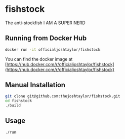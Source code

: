 # fishstock
The anti-stockfish I AM A SUPER NERD

## Running from Docker Hub
```bash
docker run -it officialjoshtaylor/fishstock
```

You can find the docker image at
[https://hub.docker.com/r/officialjoshtaylor/fishstock](https://hub.docker.com/r/officialjoshtaylor/fishstock)


## Manual Installation
```bash
git clone git@github.com:thejoshtaylor/fishstock.git
cd fishstock
./build
```

## Usage
```bash
./run
```
